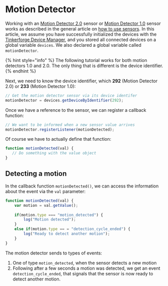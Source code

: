 # Motion Detector

Working with an [Motion Detector 2.0](https://www.tinkerforge.com/en/doc/Hardware/Bricklets/Motion_Detector_V2.html) sensor  or [Motion Detector 1.0](https://www.tinkerforge.com/en/doc/Hardware/Bricklets/Motion_Detector.html) sensor works as described in the general article on [how to use sensors](./). In this article, we assume you have successfully initialized the devices with the [Tinkerforge Device Manager](../../tinkerforge-device-manager.md), and you stored all connected devices on a global variable `devices`. We also declared a global variable called `motionDetector`. 

{% hint style="info" %}
The following tutorial works for both motion detectors 1.0 and 2.0. The only thing that is different is the device identifier.
{% endhint %}

Next, we need to know the device identifier, which **292** \(Motion Detector 2.0\) or **233** \(Motion Detector 1.0\):

```javascript
// Get the motion detector sensor via its device identifer
motionDetector = devices.getDeviceByIdentifier(292);
```

Once we have a reference to the sensor, we can register a callback function:

```javascript
// We want to be informed when a new sensor value arrives
motionDetector.registerListener(motionDetected);
```

Of course we have to actually define that function:

```javascript
function motionDetected(val) {
   // Do something with the value object
}
```

## Detecting a motion

In the callback function `motionDetected()`, we can access the information about the event via the `val` parameter:

```javascript
function motionDetected(val) {
    var motion = val.getValue();
    
    if(motion.type === "motion_detected") {
        log("Motion detected");    
    }
    else if(motion.type == = "detection_cycle_ended") {
        log("Ready to detect another motion");
    }
}
```

The motion detector sends to types of events:

1. One of type `motion_detected`, when the sensor detects a new motion
2. Following after a few seconds a motion was detected, we get an event `detection_cycle_ended`, that signals that the sensor is now ready to detect another motion.


